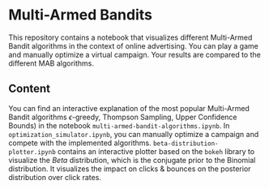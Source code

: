 # Multi-Armed Bandits
This repository contains a notebook that visualizes different Multi-Armed Bandit algorithms in the context of online advertising. You can play a game and manually optimize a virtual campaign. Your results are compared to the different MAB algorithms. 

## Content
You can find an interactive explanation of the most popular Multi-Armed Bandit algorithms $\epsilon$-greedy, Thompson Sampling, Upper Confidence Bounds) in the notebook `multi-armed-bandit-algorithms.ipynb`. In `optimization_simulator.ipynb`, you can manually optimize a campaign and compete with the implemented algorithms. `beta-distribution-plotter.ipynb` contains an interactive plotter based on the `bokeh` library to visualize the $Beta$ distribution, which is the conjugate prior to the Binomial distribution. It visualizes the impact on clicks & bounces on the posterior distribution over click rates. 
